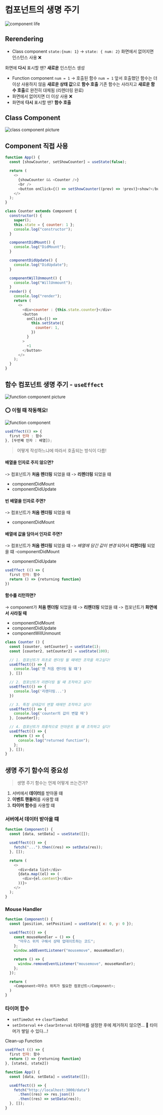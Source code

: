 # 컴포넌트의 생명 주기

![component life](./images/Screenshot%202024-11-15%20at%2010.14.55 AM.png)

## Rerendering

- Class component
  `state:{num: 1}` -> `state: { num: 2}`
  화면에서 없어지면 인스턴스 사용 ❌

화면에 **다시** 표시할 땐?
**새로운** 인스턴스 생성

- Function component
  `num = 1` -> 호출된 함수 `num = 1`
  앞서 호출했던 함수는 더이상 사용하지 않음
  **새로운 상태 값**으로 **함수 호출**
  기존 함수는 사라지고 **새로운 함수 호출**로 완전히 대체됨 (리렌더링 완료)
- 화면에서 없어지면 더 이상 사용 ❌
- 화면에 **다시** 표시할 땐? **함수 호출**

## Class Component

![class component picture](./images/Screenshot%202024-11-15%20at%2010.24.21 AM.png)

## Component 직접 사용

```js
function App() {
  const [showCounter, setShowCounter] = useState(false);

  return (
    <>
      {showCounter && <Counter />}
      <br />
      <button onClick={() => setShowCounter((prev) => !prev)}>show?</button>
    </>
  );
}

class Counter extends Component {
  constructor() {
    super();
    this.state = { counter: 1 };
    console.log("constructor");
  }

  componentDidMount() {
    console.log("DidMount");
  }

  componentDidUpdate() {
    console.log("DidUpdate");
  }

  componentWillUnmount() {
    console.log("WillUnmount");
  }
  render() {
    console.log("render");
    return (
      <>
        <div>counter : {this.state.counter}</div>
        <button
          onClick={() =>
            this.setState({
              counter: 1,
            })
          }
        >
          +1
        </button>
      </>
    );
  }
}
```

## 함수 컴포넌트 생명 주기 - `useEffect`

![function component picture](./images/Screenshot%202024-11-15%20at%2010.39.04 AM.png)

### ⭕ 이럴 때 작동해요!

![function component](./images/Screenshot%202024-11-15%20at%2010.51.28 AM.png)

```js
useEffect(() => {
  first 인자 : 함수
}, [두번쨰 인자 : 배열]);
```

> 어떻게 작성하느냐에 따라서 호출되는 방식이 다름!

#### 배열을 인자로 주지 않으면?

-> 컴포넌트가 **처음 렌더링** 되었을 떄
-> **리렌더링** 되었을 떄

- componentDidMount
- componentDidUpdate

#### 빈 배열을 인자로 주면?

-> 컴포넌트가 **처음 렌더링** 되었을 때

- componentDidMount

#### 배열에 값을 담아서 인자로 주면?

-> 컴포넌트가 **처음 렌더링** 되었을 떄
-> _배열에 담긴 값이 변경_ 되어서 **리렌더링** 되었을 떄
-componentDidMount

- componentDidUpdate

```js
useEffect (() => {
  first 인자: 함수
  return () => {returning function}
})
```

#### 함수를 리턴하면?

-> component가 **처음 렌더링** 되었을 떄
-> **리렌더링** 되었을 떄
-> 컴포넌트가 **화면에서 사라질 때**

- componentDidMount
- componentDidUpdate
- componentWillUnmount

```js
class Counter () {
  const [counter, setCounter] = useState(1);
  const [counter2, setCounter2] = useState(100);

  // 1. 컴포넌트가 최초로 렌더링 될 떄에만 조작을 하고싶다!
  useEffect(() => {
    console.log('맨 처음 렌더링 될 떄')
  }, [])

  // 2. 컴포넌트가 리렌더링 될 떄 조작하고 싶다!
  useEffect(() => {
    console.log('리렌더링...')
  })

  // 3. 특정 상태값이 변할 때에만 조작하고 싶다!
  useEffect(() => {
    console.log('counter의 값이 변할 때')
  }, [counter]);

  // 4. 컴포넌트가 최종적으로 언마운트 될 떄 조작하고 싶다!
  useEffect(() => {
    return () => {
      console.log("returned function");
    };
  }, []);
}
```

## 생명 주기 함수의 중요성

> 생명 주기 함수는 언제 어떻게 쓰는건가?

1. 서버에서 **데이터**를 받아올 떄
2. **이벤트 핸들러**를 사용할 떄
3. **타이머 함수**를 사용할 떄

### 서버에서 데이터 받아올 떄

```js
function Component() {
  const [data, setData] = useState([]);

  useEffect(() => {
    fetch("...").then((res) => setData(res));
  }, []);

  return (
    <>
      <div>data list</div>
      {data.map((el) => (
        <div>{el.content}</div>
      ))}>
    </>
  );
}
```

### Mouse Handler

```js
function Component() {
  const [position, setPosition] = useState({ x: 0, y: 0 });

  useEffect(() => {
    const mouseHandler = () => {
      "마우스 위치 구해서 상태 업데이트하는 코드";
    };
    window.addEventListener("mousemove", mouseHandler);

    return () => {
      window.removeEventListener("mousemove", mouseHandler);
    };
  });

  return (
    <Component>마우스 위치가 필요한 컴포넌트</Component>;
  )
}
```

### 타이머 함수

- `setTimeOut` ↔️ `clearTimeOut`
- `setInterval` ↔️ `clearInterval`
  타이머를 설정한 후에 제거하지 않으면... 🤯 타이머가 쌓일 수 있다...!

Clean-up Function

```js
useEffect (() => {
  first 인자: 함수
  return () => {returning function}
}, [state1, state2])
```

```js
function App() {
  const [data, setData] = useState([]);

  useEffect(() => {
    fetch("http://localhost:3000/data")
      .then((res) => res.json())
      .then((res) => setData(res));
  }, []);
}
```
